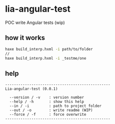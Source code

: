 # lia-angular-test

POC write Angular tests (wip)

## how it works

```bash
haxe build_interp.hxml -i path/to/folder
//
haxe build_interp.hxml -i _testme/one
```

## help

```
------------------------------------------------
Lia-angular-test (0.0.1)

  --version / -v	: version number
  --help / -h		: show this help
  --in / -i			: path to project folder
  --out / -o		: write readme (WIP)
  --force / -f		: force overwrite
------------------------------------------------
```
